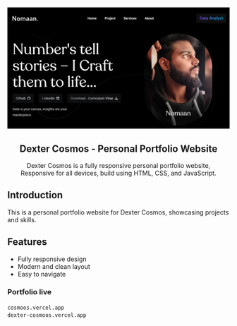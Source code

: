 <div align="center">

  <br />
  <br />
  <img src="assets/images/Desktop.png" alt="Dexter Cosmos Portfolio" width="600"/>
  <br />

  <h2 align="center">Dexter Cosmos - Personal Portfolio Website</h2>

  Dexter Cosmos is a fully responsive personal portfolio website, <br />Responsive for all devices, build using HTML, CSS, and JavaScript.

</div>

## Introduction

This is a personal portfolio website for Dexter Cosmos, showcasing projects and skills.

## Features

- Fully responsive design
- Modern and clean layout
- Easy to navigate

### Portfolio live
```sh
cosmoos.vercel.app
dexter-cosmoos.vercel.app

